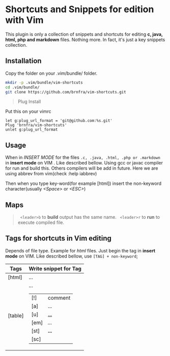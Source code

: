 # Shortcuts and Snippets for edition with Vim

This plugin is only a collection of snippets and shortcuts for editing **c, java, html, php and markdown** files. Nothing more. In fact, it's just a key
snippets collection.

## Installation

Copy the folder on your .vim/bundle/ folder.


```bash
mkdir -p .vim/bundle/vim-shortcuts
cd .vim/bundle/
git clone https://github.com/brnfra/vim-shortcuts.git

```

>Plug Install

Put this on your vimrc

```.vim
let g:plug_url_format = 'git@github.com:%s.git'
Plug 'brnfra/vim-shortcuts'
unlet g:plug_url_format
```

## Usage
 
When in *INSERT MODE* for the files ```.c, .java, .html, .php or .markdown ``` in **insert mode** on VIM . Like described bellow. 
Using gcc or javac compiler for run and build this. Others compilers will be add in future.
Here we are using abbrev from vim(check :help iabbrev)

Then when you type key-word(for example [html]) insert the non-keyword character(usually _\<Space\>_ or _\<ESC\>_)

## Maps 

> ``` <leader>b``` to **build**  output has the same name.
> ``` <leader>r``` to **run** to execute compiled file.

## Tags for shortcuts in Vim editing

Depends of file type. Example for _html_ files.
Just begin the tag in **insert mode** on VIM. Like described bellow, use `[TAG] + non-keyword`;
 
| Tags    | Write snippet for Tag |
| ---     | ---                   |
| [html]  | <html>...             |
| [table] | <table>...            |
| [!]     | comment               |
| [a]     | <a>...                |
| [u]     | <u>...                |
| [em]    | <em>...               |
| [st]    | <strong>...           |
| [sc]    | <script>...           |
| [p]     | <p>...                |
| [span]  | <span>...             |
| [i]     | <i>...                |
| [b]     | <b>...                |
| [sub]   | <sub>...              |
| [u]     | <u>...                |
| [sup]   | <sup>...              |
| [form]  | <form>...             |
| [abr]   | <abbr>...             |
| [h1]    | header 1              |
| [h2]    | header 2              |
| [h3]    | header 3              |
| [h4]    | header 4              |
| [h5]    | header 5              |
| [div]   | <div>...              |
| [amd]   | <amd>...              |
| [php]   | php code              |
| [&]     | &amp;                 |
| [<]     | &lt;                  |
| [>]     | &gt;                  |
| [.]     | &middot;              |
